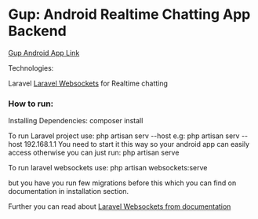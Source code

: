 # Gup: Android Realtime Chatting App Backend

<a href="https://github.com/zeeshanali-k/Gup">Gup Android App Link</a>

Technologies:
<p>
Laravel
<a href="https://beyondco.de/docs/laravel-websockets/getting-started/introduction">Laravel Websockets</a> for Realtime chatting
</p>
<h3>How to run:</h3>
Installing Dependencies: composer install

To run Laravel project use: php artisan serv --host <your-local-ip-here> 
e.g: php artisan serv --host 192.168.1.1
You need to start it this way so your android app can easily access otherwise you can just run: php artisan serve

<p>To run laravel websockets use: php artisan websockets:serve</p>
<p>but you have you run few migrations before this which you can find on documentation in installation section.</p>
Further you can read about <a href="https://beyondco.de/docs/laravel-websockets/getting-started/introduction">Laravel Websockets from documentation</a>
